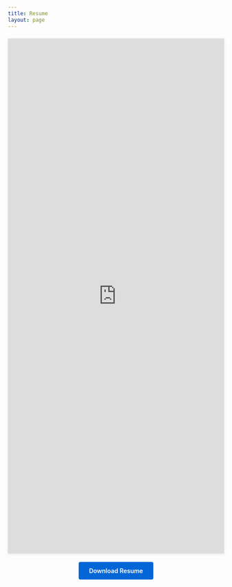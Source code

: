 ```yaml
---
title: Resume
layout: page
---
```


<div class="resume-container">
    <object
        data="{{ site.url }}/assets/resume.pdf"
        type="application/pdf"
        width="100%"
        height="1200px"
        id="resume-object">
        <iframe
            src="https://docs.google.com/viewer?url={{ site.url | url_encode }}/assets/resume.pdf&embedded=true"
            width="100%"
            height="1200px"
            style="border: none;">
            <p>Your browser does not support PDFs.
            <a href="{{ site.url }}/assets/resume.pdf">Download the PDF</a> to view it.</p>
        </iframe>
    </object>
</div>

<div class="resume-download">
    <a href="{{ site.url }}/assets/resume.pdf" class="btn" download>
        Download Resume
    </a>
</div>

<style>
    .resume-container {
        width: 100%;
        margin: 20px auto;
        max-width: 1000px; /* Prevents the resume from getting too wide on large screens */
    }
    
    object, iframe {
        display: block;
        border: none;
        background: white;
        box-shadow: 0 2px 5px rgba(0,0,0,0.1);
    }
    
    /* Responsive adjustments */
    @media screen and (max-width: 768px) {
        .resume-container object,
        .resume-container iframe {
            height: 900px;
        }
    }
    
    .resume-download {
        text-align: center;
        margin: 20px 0;
    }
    
    .btn {
        display: inline-block;
        padding: 12px 24px;
        background-color: #0366d6;
        color: white;
        text-decoration: none;
        border-radius: 4px;
        font-weight: 600;
        transition: background-color 0.2s ease;
    }
    
    .btn:hover {
        background-color: #024ea4;
        text-decoration: none;
    }
</style>

<script>
window.onload = function() {
    // Adjust height based on content
    function adjustHeight() {
        var obj = document.getElementById('resume-object');
        if (obj) {
            // Get viewport height
            var viewportHeight = Math.max(document.documentElement.clientHeight, window.innerHeight || 0);
            // Set minimum height
            obj.style.height = Math.max(1200, viewportHeight * 0.85) + 'px';
        }
    }
    
    // Adjust on load and resize
    adjustHeight();
    window.addEventListener('resize', adjustHeight);
}
</script>
